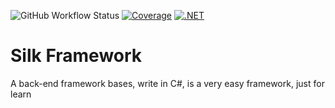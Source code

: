 
![GitHub Workflow Status](https://img.shields.io/github/workflow/status/FranLopezVal/Silk-Framework/dotnet.yml?label=build)
[![Coverage](https://img.shields.io/badge/Coverage-13%25-brightgreen.svg)](https://my-app.com/coverage/report.html)
[![.NET](https://github.com/FranLopezVal/Silk-Framework/actions/workflows/dotnet.yml/badge.svg?event=status)](https://github.com/FranLopezVal/Silk-Framework/actions/workflows/dotnet.yml)
# Silk Framework
 A back-end framework bases, write in C#, is a very easy framework, just for learn
